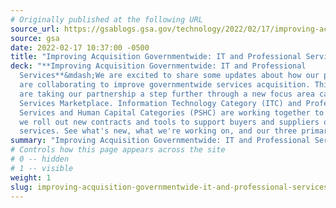 ```yaml
---
# Originally published at the following URL
source_url: https://gsablogs.gsa.gov/technology/2022/02/17/improving-acquisition-governmentwide-it-and-professional-services/
source: gsa
date: 2022-02-17 10:37:00 -0500
title: "Improving Acquisition Governmentwide: IT and Professional Services"
deck: "**Improving Acquisition Governmentwide: IT and Professional
  Services**&mdash;We are excited to share some updates about how our portfolios
  are collaborating to improve governmentwide services acquisition. This year we
  are taking our partnership a step further through a new focus area called the
  Services Marketplace. Information Technology Category (ITC) and Professional
  Services and Human Capital Categories (PSHC) are working together to align how
  we roll out new contracts and tools to support buyers and suppliers of
  services. See what's new, what we're working on, and our three primary goals."
summary: "Improving Acquisition Governmentwide: IT and Professional Services"
# Controls how this page appears across the site
# 0 -- hidden
# 1 -- visible
weight: 1
slug: improving-acquisition-governmentwide-it-and-professional-services
---
```

